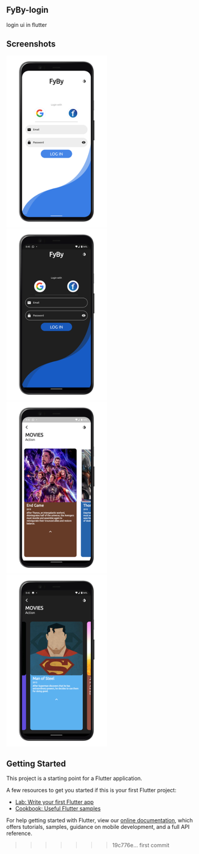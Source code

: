 ## FyBy-login
login ui in flutter

## Screenshots
<img src="images/light_login.png" height="450" width="auto"><img src="images/dark_login.png" height="450" width="auto">
<img src="images/light_movies.png" height="450" width="auto"><img src="images/dark_movies.png" height="450" width="auto">

## Getting Started

This project is a starting point for a Flutter application.

A few resources to get you started if this is your first Flutter project:

- [Lab: Write your first Flutter app](https://flutter.dev/docs/get-started/codelab)
- [Cookbook: Useful Flutter samples](https://flutter.dev/docs/cookbook)

For help getting started with Flutter, view our
[online documentation](https://flutter.dev/docs), which offers tutorials,
samples, guidance on mobile development, and a full API reference.
>>>>>>> 19c776e... first commit
